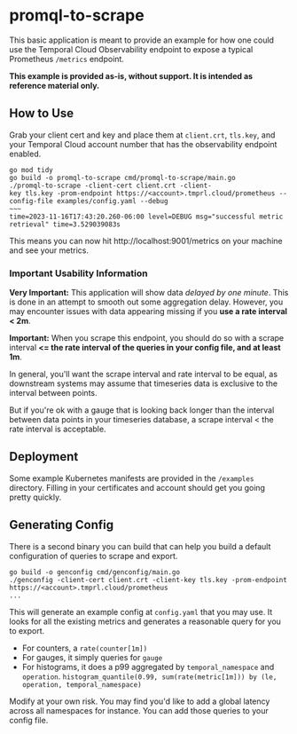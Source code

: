 # promql-to-scrape

This basic application is meant to provide an example for how one could use the Temporal Cloud Observability endpoint to expose a typical Prometheus `/metrics` endpoint.

**This example is provided as-is, without support. It is intended as reference material only.**

## How to Use

Grab your client cert and key and place them at `client.crt`, `tls.key`, and your Temporal Cloud account number that has the observability endpoint enabled.

```
go mod tidy
go build -o promql-to-scrape cmd/promql-to-scrape/main.go
./promql-to-scrape -client-cert client.crt -client-
key tls.key -prom-endpoint https://<account>.tmprl.cloud/prometheus --config-file examples/config.yaml --debug
~~~
time=2023-11-16T17:43:20.260-06:00 level=DEBUG msg="successful metric retrieval" time=3.529039083s
```

This means you can now hit http://localhost:9001/metrics on your machine and see your metrics.

### Important Usability Information

**Very Important:** This application will show data _delayed by one minute_. This is done in an attempt to smooth out some aggregation delay. However, you may encounter issues with data appearing missing if you **use a rate interval < 2m**.

**Important:** When you scrape this endpoint, you should do so with a scrape interval **<= the rate interval of the queries in your config file, and at least 1m**.

In general, you'll want the scrape interval and rate interval to be equal, as downstream systems may assume that timeseries data is exclusive to the interval between points.

But if you're ok with a gauge that is looking back longer than the interval between data points in your timeseries database, a scrape interval < the rate interval is acceptable.


## Deployment

Some example Kubernetes manifests are provided in the `/examples` directory. Filling in your certificates and account should get you going pretty quickly.

## Generating Config

There is a second binary you can build that can help you build a default configuration of queries to scrape and export. 

```
go build -o genconfig cmd/genconfig/main.go
./genconfig -client-cert client.crt -client-key tls.key -prom-endpoint https://<account>.tmprl.cloud/prometheus 
...
```

This will generate an example config at `config.yaml` that you may use. It looks for all the existing metrics and generates a reasonable query for you to export.
- For counters, a `rate(counter[1m])`
- For gauges, it simply queries for `gauge`
- For histograms, it does a p99 aggregated by `temporal_namespace` and `operation`. `histogram_quantile(0.99, sum(rate(metric[1m])) by (le, operation, temporal_namespace)`

Modify at your own risk. You may find you'd like to add a global latency across all namespaces for instance. You can add those queries to your config file. 

